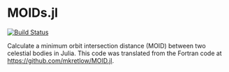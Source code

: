 # MOIDs.jl

[![Build Status](https://github.com/mkanamaru/MOIDs.jl/actions/workflows/CI.yml/badge.svg?branch=main)](https://github.com/mkanamaru/MOIDs.jl/actions/workflows/CI.yml?query=branch%3Amain)

Calculate a minimum orbit intersection distance (MOID) between two celestial bodies in Julia. This code was translated from the Fortran code at https://github.com/mkretlow/MOID.jl.					
